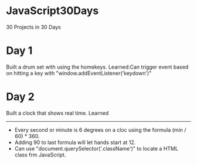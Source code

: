 # JavaScript30Days
30 Projects in 30 Days

# Day 1
Built a drum set with using the homekeys. 
Learned:Can trigger event based on hitting a key with "window.addEventListener('keydown')"

# Day 2
Built a clock that shows real time.
Learned
_______
* Every second or minute is 6 degrees on a cloc using the formula (min / 60) * 360.
* Adding 90 to last formula will let hands start at 12.
* Can use "document.querySelector('.className')" to locate a HTML class frm JavaScript.
